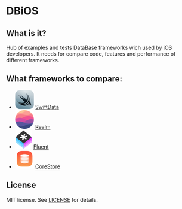 
# DBiOS

## What is it?

Hub of examples and tests DataBase frameworks wich used by iOS developers.
It needs for compare code, features and performance of different frameworks.

## What frameworks to compare:

* ![SwiftData](Docs/SwiftData.png) [SwiftData](https://developer.apple.com/documentation/SwiftData)
* ![Realm](Docs/Realm.png) [Realm](https://github.com/realm/realm-swift)
* ![Fluent](Docs/Fluent.png) [Fluent](https://github.getafreenode.com/vapor/fluent-sqlite-driver)
* ![CoreStore](Docs/CoreStore.png) [CoreStore](https://github.com/JohnEstropia/CoreStore)

## License

MIT license. See [LICENSE](LICENSE) for details.

